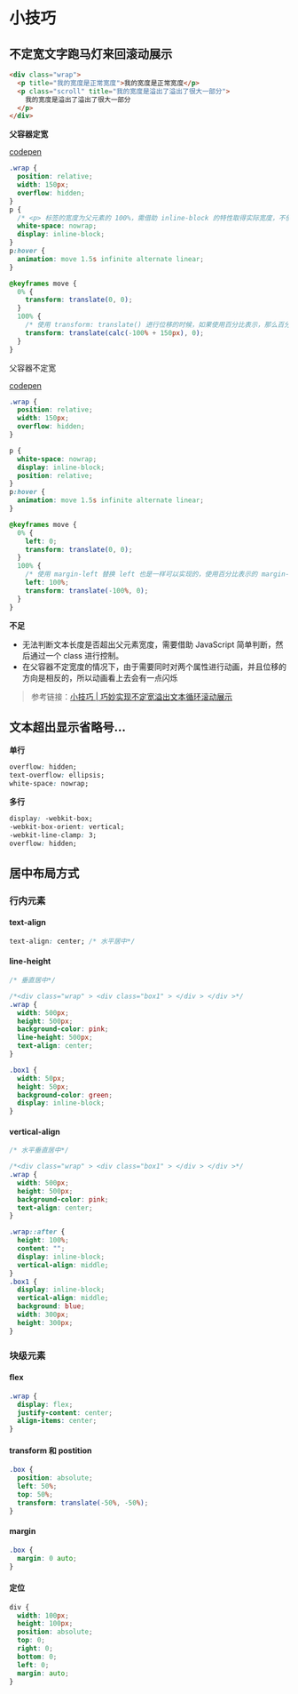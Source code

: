 # 小技巧

## 不定宽文字跑马灯来回滚动展示

```html
<div class="wrap">
  <p title="我的宽度是正常宽度">我的宽度是正常宽度</p>
  <p class="scroll" title="我的宽度是溢出了溢出了很大一部分">
    我的宽度是溢出了溢出了很大一部分
  </p>
</div>
```

**父容器定宽**

[codepen](https://codepen.io/Chokcoco/pen/QWyoMrx)

```css
.wrap {
  position: relative;
  width: 150px;
  overflow: hidden;
}
p {
  /* <p> 标签的宽度为父元素的 100%，需借助 inline-block 的特性取得实际宽度，不使用inline是因为 transform 是无法作用在内联元素之上的 */
  white-space: nowrap;
  display: inline-block;
}
p:hover {
  animation: move 1.5s infinite alternate linear;
}

@keyframes move {
  0% {
    transform: translate(0, 0);
  }
  100% {
    /* 使用 transform: translate() 进行位移的时候，如果使用百分比表示，那么百分比的基准元素是元素本身 */
    transform: translate(calc(-100% + 150px), 0);
  }
}
```

父容器不定宽

[codepen](https://codepen.io/Chokcoco/pen/oNbVGrd)

```css
.wrap {
  position: relative;
  width: 150px;
  overflow: hidden;
}

p {
  white-space: nowrap;
  display: inline-block;
  position: relative;
}
p:hover {
  animation: move 1.5s infinite alternate linear;
}

@keyframes move {
  0% {
    left: 0;
    transform: translate(0, 0);
  }
  100% {
    /* 使用 margin-left 替换 left 也是一样可以实现的，使用百分比表示的 margin-left 位移的基准也是父元素的宽度 */
    left: 100%;
    transform: translate(-100%, 0);
  }
}
```

**不足**

- 无法判断文本长度是否超出父元素宽度，需要借助 JavaScript 简单判断，然后通过一个 class 进行控制。
- 在父容器不定宽度的情况下，由于需要同时对两个属性进行动画，并且位移的方向是相反的，所以动画看上去会有一点闪烁

> 参考链接：[小技巧 | 巧妙实现不定宽溢出文本循环滚动展示](https://mp.weixin.qq.com/s/aX8Sh3beSmMh0OF_79nw_A)

## 文本超出显示省略号...

**单行**

```css
overflow: hidden;
text-overflow: ellipsis;
white-space: nowrap;
```

**多行**

```css
display: -webkit-box;
-webkit-box-orient: vertical;
-webkit-line-clamp: 3;
overflow: hidden;
```

## 居中布局方式

### 行内元素

#### text-align

```css
text-align: center; /* 水平居中*/
```

#### line-height

```css
/* 垂直居中*/

/*<div class="wrap" > <div class="box1" > </div > </div >*/
.wrap {
  width: 500px;
  height: 500px;
  background-color: pink;
  line-height: 500px;
  text-align: center;
}

.box1 {
  width: 50px;
  height: 50px;
  background-color: green;
  display: inline-block;
}
```

#### vertical-align

```css
/* 水平垂直居中*/

/*<div class="wrap" > <div class="box1" > </div > </div >*/
.wrap {
  width: 500px;
  height: 500px;
  background-color: pink;
  text-align: center;
}

.wrap::after {
  height: 100%;
  content: "";
  display: inline-block;
  vertical-align: middle;
}
.box1 {
  display: inline-block;
  vertical-align: middle;
  background: blue;
  width: 300px;
  height: 300px;
}
```

### 块级元素

#### flex

```css
.wrap {
  display: flex;
  justify-content: center;
  align-items: center;
}
```

#### transform 和 postition

```css
.box {
  position: absolute;
  left: 50%;
  top: 50%;
  transform: translate(-50%, -50%);
}
```

#### margin

```css
.box {
  margin: 0 auto;
}
```

#### 定位

```css
div {
  width: 100px;
  height: 100px;
  position: absolute;
  top: 0;
  right: 0;
  bottom: 0;
  left: 0;
  margin: auto;
}
```
